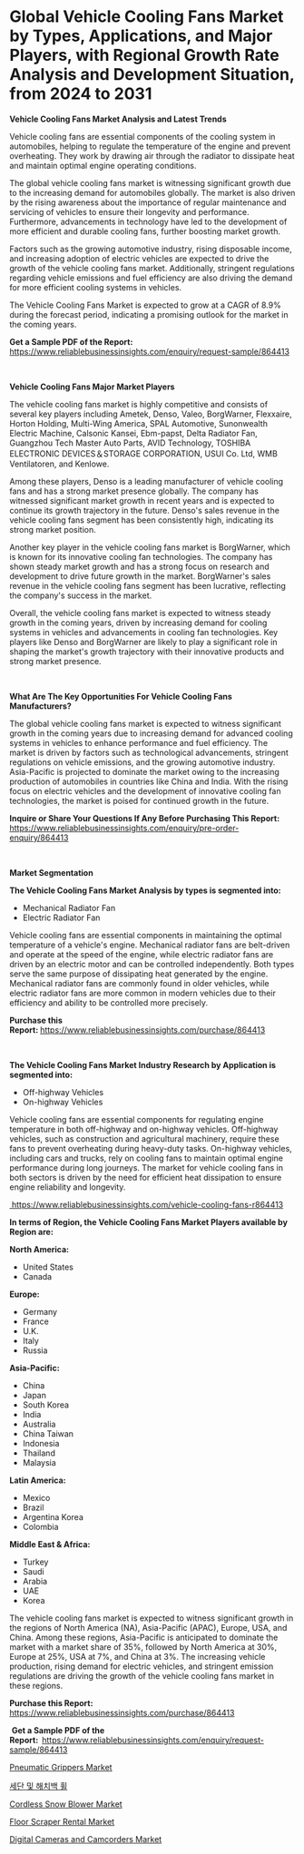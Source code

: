 <p><h1>Global Vehicle Cooling Fans Market by Types, Applications, and Major Players, with Regional Growth Rate Analysis and Development Situation, from 2024 to 2031</h1></p><p><strong>Vehicle Cooling Fans Market Analysis and Latest Trends</strong></p>
<p><p>Vehicle cooling fans are essential components of the cooling system in automobiles, helping to regulate the temperature of the engine and prevent overheating. They work by drawing air through the radiator to dissipate heat and maintain optimal engine operating conditions.</p><p>The global vehicle cooling fans market is witnessing significant growth due to the increasing demand for automobiles globally. The market is also driven by the rising awareness about the importance of regular maintenance and servicing of vehicles to ensure their longevity and performance. Furthermore, advancements in technology have led to the development of more efficient and durable cooling fans, further boosting market growth.</p><p>Factors such as the growing automotive industry, rising disposable income, and increasing adoption of electric vehicles are expected to drive the growth of the vehicle cooling fans market. Additionally, stringent regulations regarding vehicle emissions and fuel efficiency are also driving the demand for more efficient cooling systems in vehicles.</p><p>The Vehicle Cooling Fans Market is expected to grow at a CAGR of 8.9% during the forecast period, indicating a promising outlook for the market in the coming years.</p></p>
<p><strong>Get a Sample PDF of the Report:&nbsp;</strong> <a href="https://www.reliablebusinessinsights.com/enquiry/request-sample/864413">https://www.reliablebusinessinsights.com/enquiry/request-sample/864413</a></p>
<p>&nbsp;</p>
<p><strong>Vehicle Cooling Fans Major Market Players</strong></p>
<p><p>The vehicle cooling fans market is highly competitive and consists of several key players including Ametek, Denso, Valeo, BorgWarner, Flexxaire, Horton Holding, Multi-Wing America, SPAL Automotive, Sunonwealth Electric Machine, Calsonic Kansei, Ebm-papst, Delta Radiator Fan, Guangzhou Tech Master Auto Parts, AVID Technology, TOSHIBA ELECTRONIC DEVICES＆STORAGE CORPORATION, USUI Co. Ltd, WMB Ventilatoren, and Kenlowe.</p><p>Among these players, Denso is a leading manufacturer of vehicle cooling fans and has a strong market presence globally. The company has witnessed significant market growth in recent years and is expected to continue its growth trajectory in the future. Denso's sales revenue in the vehicle cooling fans segment has been consistently high, indicating its strong market position.</p><p>Another key player in the vehicle cooling fans market is BorgWarner, which is known for its innovative cooling fan technologies. The company has shown steady market growth and has a strong focus on research and development to drive future growth in the market. BorgWarner's sales revenue in the vehicle cooling fans segment has been lucrative, reflecting the company's success in the market.</p><p>Overall, the vehicle cooling fans market is expected to witness steady growth in the coming years, driven by increasing demand for cooling systems in vehicles and advancements in cooling fan technologies. Key players like Denso and BorgWarner are likely to play a significant role in shaping the market's growth trajectory with their innovative products and strong market presence.</p></p>
<p>&nbsp;</p>
<p><strong>What Are The Key Opportunities For Vehicle Cooling Fans Manufacturers?</strong></p>
<p><p>The global vehicle cooling fans market is expected to witness significant growth in the coming years due to increasing demand for advanced cooling systems in vehicles to enhance performance and fuel efficiency. The market is driven by factors such as technological advancements, stringent regulations on vehicle emissions, and the growing automotive industry. Asia-Pacific is projected to dominate the market owing to the increasing production of automobiles in countries like China and India. With the rising focus on electric vehicles and the development of innovative cooling fan technologies, the market is poised for continued growth in the future.</p></p>
<p><strong>Inquire or Share Your Questions If Any Before Purchasing This Report:</strong> <a href="https://www.reliablebusinessinsights.com/enquiry/pre-order-enquiry/864413">https://www.reliablebusinessinsights.com/enquiry/pre-order-enquiry/864413</a></p>
<p>&nbsp;</p>
<p><strong>Market Segmentation</strong></p>
<p><strong>The Vehicle Cooling Fans Market Analysis by types is segmented into:</strong></p>
<p><ul><li>Mechanical Radiator Fan</li><li>Electric Radiator Fan</li></ul></p>
<p><p>Vehicle cooling fans are essential components in maintaining the optimal temperature of a vehicle's engine. Mechanical radiator fans are belt-driven and operate at the speed of the engine, while electric radiator fans are driven by an electric motor and can be controlled independently. Both types serve the same purpose of dissipating heat generated by the engine. Mechanical radiator fans are commonly found in older vehicles, while electric radiator fans are more common in modern vehicles due to their efficiency and ability to be controlled more precisely.</p></p>
<p><strong>Purchase this Report:&nbsp;</strong><a href="https://www.reliablebusinessinsights.com/purchase/864413">https://www.reliablebusinessinsights.com/purchase/864413</a></p>
<p>&nbsp;</p>
<p><strong>The Vehicle Cooling Fans Market Industry Research by Application is segmented into:</strong></p>
<p><ul><li>Off-highway Vehicles</li><li>On-highway Vehicles</li></ul></p>
<p><p>Vehicle cooling fans are essential components for regulating engine temperature in both off-highway and on-highway vehicles. Off-highway vehicles, such as construction and agricultural machinery, require these fans to prevent overheating during heavy-duty tasks. On-highway vehicles, including cars and trucks, rely on cooling fans to maintain optimal engine performance during long journeys. The market for vehicle cooling fans in both sectors is driven by the need for efficient heat dissipation to ensure engine reliability and longevity.</p></p>
<p><a href="https://www.reliablebusinessinsights.com/vehicle-cooling-fans-r864413">&nbsp;https://www.reliablebusinessinsights.com/vehicle-cooling-fans-r864413</a></p>
<p><strong>In terms of Region, the Vehicle Cooling Fans Market Players available by Region are:</strong></p>
<p>
    <p> <strong> North America: </strong>
        <ul>
            <li>United States</li>
            <li>Canada</li>
        </ul>
        </p> 
    <p> <strong> Europe: </strong>
        <ul>
            <li>Germany</li>
            <li>France</li>
            <li>U.K.</li>
            <li>Italy</li>
            <li>Russia</li>
        </ul>
        </p> 
    <p> <strong> Asia-Pacific: </strong>
        <ul>
            <li>China</li>
            <li>Japan</li>
            <li>South Korea</li>
            <li>India</li>
            <li>Australia</li>
            <li>China Taiwan</li>
            <li>Indonesia</li>
            <li>Thailand</li>
            <li>Malaysia</li>
        </ul>
        </p> 
    <p> <strong> Latin America: </strong>
        <ul>
            <li>Mexico</li>
            <li>Brazil</li>
            <li>Argentina Korea</li>
            <li>Colombia</li>
        </ul>
        </p> 
    <p> <strong> Middle East & Africa: </strong>
        <ul>
            <li>Turkey</li>
            <li>Saudi</li>
            <li>Arabia</li>
            <li>UAE</li>
            <li>Korea</li>
        </ul>
    </p>
    </p>
<p><p>The vehicle cooling fans market is expected to witness significant growth in the regions of North America (NA), Asia-Pacific (APAC), Europe, USA, and China. Among these regions, Asia-Pacific is anticipated to dominate the market with a market share of 35%, followed by North America at 30%, Europe at 25%, USA at 7%, and China at 3%. The increasing vehicle production, rising demand for electric vehicles, and stringent emission regulations are driving the growth of the vehicle cooling fans market in these regions.</p></p>
<p><strong>Purchase this Report: </strong><a href="https://www.reliablebusinessinsights.com/purchase/864413">https://www.reliablebusinessinsights.com/purchase/864413</a></p>
<p>&nbsp;<strong>Get a Sample PDF of the Report:&nbsp;&nbsp;</strong><a href="https://www.reliablebusinessinsights.com/enquiry/request-sample/864413">https://www.reliablebusinessinsights.com/enquiry/request-sample/864413</a></p>
<p><strong></strong></p>
<p><p><a href="https://www.linkedin.com/pulse/evaluating-global-pneumatic-grippers-market-trends-growth-kmvic?trackingId=I%2FDQGAGCUZr7yhmnyh3Cig%3D%3D">Pneumatic Grippers Market</a></p><p><a href="https://github.com/johneahan44556754/Market-Research-Report-List-1/blob/main/5369299169033.md">세단 및 해치백 휠</a></p><p><a href="https://github.com/CliffMedina6/Market-Research-Report-List-5/blob/main/cordless-snow-blower-market.md">Cordless Snow Blower Market</a></p><p><a href="https://github.com/suitykhatun12/Market-Research-Report-List-1/blob/main/floor-scraper-rental-market.md">Floor Scraper Rental Market</a></p><p><a href="https://www.linkedin.com/pulse/comprehensive-analysis-global-digital-cameras-camcorders-gqukc?trackingId=Zh33jezMVdDMaKuKGtD72w%3D%3D">Digital Cameras and Camcorders Market</a></p></p>
